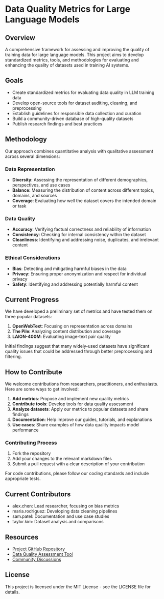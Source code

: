 # Data Quality Metrics for Large Language Models

## Overview

A comprehensive framework for assessing and improving the quality of training data for large language models. This project aims to develop standardized metrics, tools, and methodologies for evaluating and enhancing the quality of datasets used in training AI systems.

## Goals

- Create standardized metrics for evaluating data quality in LLM training data
- Develop open-source tools for dataset auditing, cleaning, and preprocessing
- Establish guidelines for responsible data collection and curation
- Build a community-driven database of high-quality datasets
- Publish research findings and best practices

## Methodology

Our approach combines quantitative analysis with qualitative assessment across several dimensions:

### Data Representation

- **Diversity**: Assessing the representation of different demographics, perspectives, and use cases
- **Balance**: Measuring the distribution of content across different topics, domains, and sources
- **Coverage**: Evaluating how well the dataset covers the intended domain or task

### Data Quality

- **Accuracy**: Verifying factual correctness and reliability of information
- **Consistency**: Checking for internal consistency within the dataset
- **Cleanliness**: Identifying and addressing noise, duplicates, and irrelevant content

### Ethical Considerations

- **Bias**: Detecting and mitigating harmful biases in the data
- **Privacy**: Ensuring proper anonymization and respect for individual privacy
- **Safety**: Identifying and addressing potentially harmful content

## Current Progress

We have developed a preliminary set of metrics and have tested them on three popular datasets:

1. **OpenWebText**: Focusing on representation across domains
2. **The Pile**: Analyzing content distribution and coverage
3. **LAION-400M**: Evaluating image-text pair quality

Initial findings suggest that many widely-used datasets have significant quality issues that could be addressed through better preprocessing and filtering.

## How to Contribute

We welcome contributions from researchers, practitioners, and enthusiasts. Here are some ways to get involved:

1. **Add metrics**: Propose and implement new quality metrics
2. **Contribute tools**: Develop tools for data quality assessment
3. **Analyze datasets**: Apply our metrics to popular datasets and share findings
4. **Documentation**: Help improve our guides, tutorials, and explanations
5. **Use cases**: Share examples of how data quality impacts model performance

### Contributing Process

1. Fork the repository
2. Add your changes to the relevant markdown files
3. Submit a pull request with a clear description of your contribution

For code contributions, please follow our coding standards and include appropriate tests.

## Current Contributors

- alex.chen: Lead researcher, focusing on bias metrics
- maria.rodriguez: Developing data cleaning pipelines
- sam.patel: Documentation and use case studies
- taylor.kim: Dataset analysis and comparisons

## Resources

- [Project GitHub Repository](https://github.com/aidata-foundation/data-quality-metrics)
- [Data Quality Assessment Tool](https://github.com/aidata-foundation/dqa-tool)
- [Community Discussions](https://github.com/aidata-foundation/data-quality-metrics/discussions)

## License

This project is licensed under the MIT License - see the LICENSE file for details. 